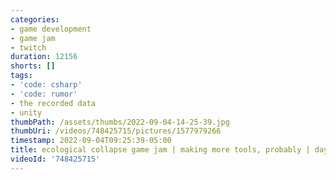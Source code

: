 ```yaml
---
categories:
- game development
- game jam
- twitch
duration: 12156
shorts: []
tags:
- 'code: csharp'
- 'code: rumor'
- the recorded data
- unity
thumbPath: /assets/thumbs/2022-09-04-14-25-39.jpg
thumbUri: /videos/748425715/pictures/1577979266
timestamp: 2022-09-04T09:25:39-05:00
title: ecological collapse game jam | making more tools, probably | day 3
videoId: '748425715'
---
```

